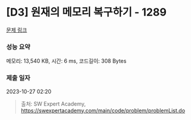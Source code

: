 # [D3] 원재의 메모리 복구하기 - 1289 

[문제 링크](https://swexpertacademy.com/main/code/problem/problemDetail.do?contestProbId=AV19AcoKI9sCFAZN) 

### 성능 요약

메모리: 13,540 KB, 시간: 6 ms, 코드길이: 308 Bytes

### 제출 일자

2023-10-27 02:20



> 출처: SW Expert Academy, https://swexpertacademy.com/main/code/problem/problemList.do